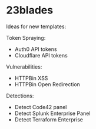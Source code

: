 # 23blades

Ideas for new templates:

Token Spraying:
* Auth0 API tokens
* Cloudflare API tokens

Vulnerabilities: 
* HTTPBin XSS
* HTTPBin Open Redirection

Detections:
* Detect Code42 panel
* Detect Splunk Enterprise Panel
* Detect Terraform Enterprise
